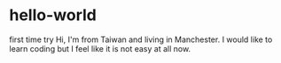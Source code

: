 # hello-world
first time try
Hi, I'm from Taiwan and living in Manchester. I would like to learn coding but I feel like it is not easy at all now.
